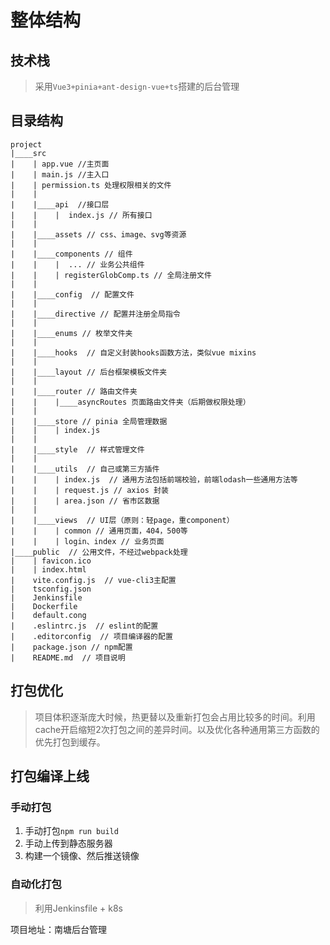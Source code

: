 # 整体结构

## 技术栈

> 采用`Vue3+pinia+ant-design-vue+ts`搭建的后台管理

## 目录结构

```
project
|____src
|	 | app.vue //主页面
|	 | main.js //主入口
|	 | permission.ts 处理权限相关的文件
|	 |
| 	 |____api  //接口层
|	 |	  |  index.js // 所有接口
|    |
|    |____assets // css、image、svg等资源
|    |
|	 |____components // 组件
|	 |    |  ... // 业务公共组件
|    |    | registerGlobComp.ts // 全局注册文件
|	 |
|	 |____config  // 配置文件
|	 |
|	 |____directive // 配置并注册全局指令
|	 |
| 	 |____enums // 枚举文件夹
|	 |
|	 |____hooks  // 自定义封装hooks函数方法，类似vue mixins
|	 |
|	 |____layout // 后台框架模板文件夹
|	 |
|	 |____router // 路由文件夹
|	 |    |____asyncRoutes 页面路由文件夹（后期做权限处理）
|	 |
|	 |____store // pinia 全局管理数据
|	 |	  | index.js
|	 |
|	 |____style  // 样式管理文件
|	 |
|	 |____utils  // 自己或第三方插件
|	 |	  | index.js  // 通用方法包括前端校验，前端lodash一些通用方法等
|	 |	  | request.js // axios 封装
|	 |	  | area.json // 省市区数据
|	 |
|	 |____views  // UI层（原则：轻page，重component）
|	 |	  | common // 通用页面，404，500等
|	 |	  | login、index // 业务页面
|____public  // 公用文件，不经过webpack处理
|	 | favicon.ico
|	 | index.html
|	 vite.config.js  // vue-cli3主配置
|	 tsconfig.json
|	 Jenkinsfile
|	 Dockerfile
| 	 default.cong  
| 	 .eslintrc.js  // eslint的配置
|	 .editorconfig  // 项目编译器的配置
|    package.json // npm配置
|    README.md  // 项目说明

```

## 打包优化

> 项目体积逐渐庞大时候，热更替以及重新打包会占用比较多的时间。利用cache开启缩短2次打包之间的差异时间。以及优化各种通用第三方函数的优先打包到缓存。

## 打包编译上线

### 手动打包

1. 手动打包`npm run build`
2. 手动上传到静态服务器
3. 构建一个镜像、然后推送镜像

### 自动化打包

> 利用Jenkinsfile + k8s



项目地址：南塘后台管理